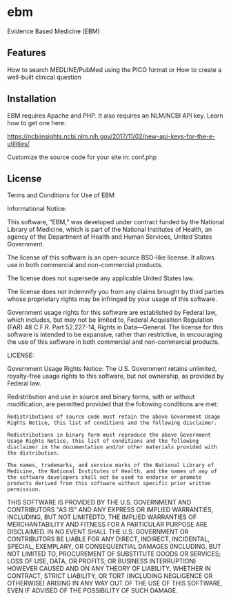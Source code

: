 # ebm
Evidence Based Medicine (EBM)

## Features

How to search MEDLINE/PubMed using the PICO format or How to create a well-built clinical question

## Installation

EBM requires Apache and PHP. It also requires an NLM/NCBI API key. Learn how to get one here:

https://ncbiinsights.ncbi.nlm.nih.gov/2017/11/02/new-api-keys-for-the-e-utilities/

Customize the source code for your site in: conf.php

## License

Terms and Conditions for Use of EBM

Informational Notice:

This software, “EBM,” was developed under contract funded by the National Library of Medicine, which is part of the National Institutes of Health, an agency of the Department of Health and Human Services, United States Government.

The license of this software is an open-source BSD-like license. It allows use in both commercial and non-commercial products.

The license does not supersede any applicable United States law.

The license does not indemnify you from any claims brought by third parties whose proprietary rights may be infringed by your usage of this software.

Government usage rights for this software are established by Federal law, which includes, but may not be limited to, Federal Acquisition Regulation (FAR) 48 C.F.R. Part 52.227-14, Rights in Data—General. The license for this software is intended to be expansive, rather than restrictive, in encouraging the use of this software in both commercial and non-commercial products.

LICENSE:

Government Usage Rights Notice: The U.S. Government retains unlimited, royalty-free usage rights to this software, but not ownership, as provided by Federal law.

Redistribution and use in source and binary forms, with or without modification, are permitted provided that the following conditions are met:

    Redistributions of source code must retain the above Government Usage Rights Notice, this list of conditions and the following disclaimer.

    Redistributions in binary form must reproduce the above Government Usage Rights Notice, this list of conditions and the following disclaimer in the documentation and/or other materials provided with the distribution.

    The names, trademarks, and service marks of the National Library of Medicine, the National Institutes of Health, and the names of any of the software developers shall not be used to endorse or promote products derived from this software without specific prior written permission.

THIS SOFTWARE IS PROVIDED BY THE U.S. GOVERNMENT AND CONTRIBUTORS "AS IS" AND ANY EXPRESS OR IMPLIED WARRANTIES, INCLUDING, BUT NOT LIMITEDTO, THE IMPLIED WARRANTIES OF MERCHANTABILITY AND FITNESS FOR A PARTICULAR PURPOSE ARE DISCLAIMED. IN NO EVENT SHALL THE U.S. GOVERNMENT OR CONTRIBUTORS BE LIABLE FOR ANY DIRECT, INDIRECT, INCIDENTAL, SPECIAL, EXEMPLARY, OR CONSEQUENTIAL DAMAGES (INCLUDING, BUT NOT LIMITED TO, PROCUREMENT OF SUBSTITUTE GOODS OR SERVICES; LOSS OF USE, DATA, OR PROFITS; OR BUSINESS INTERRUPTION) HOWEVER CAUSED AND ON ANY THEORY OF LIABILITY, WHETHER IN CONTRACT, STRICT LIABILITY, OR TORT (INCLUDING NEGLIGENCE OR OTHERWISE) ARISING IN ANY WAY OUT OF THE USE OF THIS SOFTWARE, EVEN IF ADVISED OF THE POSSIBILITY OF SUCH DAMAGE.
